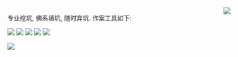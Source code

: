 <a>
<img align="right" src="https://github-readme-stats.vercel.app/api?username=simonkimi&show_icons=true&hide_border=true&icon_color=586069&title_color=a0a9af">
</a>


专业挖坑, 佛系填坑, 随时弃坑. 作案工具如下: 

![](https://img.shields.io/badge/-Flutter-0091EA?&logo=flutter&logoColor=fff) ![](https://img.shields.io/badge/-Dart-0091EA?&logo=dart&logoColor=fff) ![](https://img.shields.io/badge/-Kotlin-orange?&logo=Kotlin&logoColor=fff) ![](https://img.shields.io/badge/-Vue.js-41B883?logo=vue.js&logoColor=fff) ![](https://img.shields.io/badge/-Django-0C4B33?logo=django&logoColor=fff)

<img src="https://github-readme-stats.vercel.app/api/top-langs/?username=simonkimi&layout=compact">
